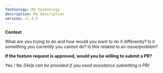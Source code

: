```yaml
---
Technology: My technology
description: My description
version: v1.4.5
---
```


**Context**

What are you trying to do and how would you want to do it differently? Is it something you currently you cannot do? Is this related to an issue/problem?

**If the feature request is approved, would you be willing to submit a PR?**

Yes / No _(Help can be provided if you need assistance submitting a PR)_